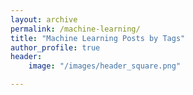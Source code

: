 ```yaml
---
layout: archive
permalink: /machine-learning/
title: "Machine Learning Posts by Tags"
author_profile: true
header: 
    image: "/images/header_square.png"

---
```



